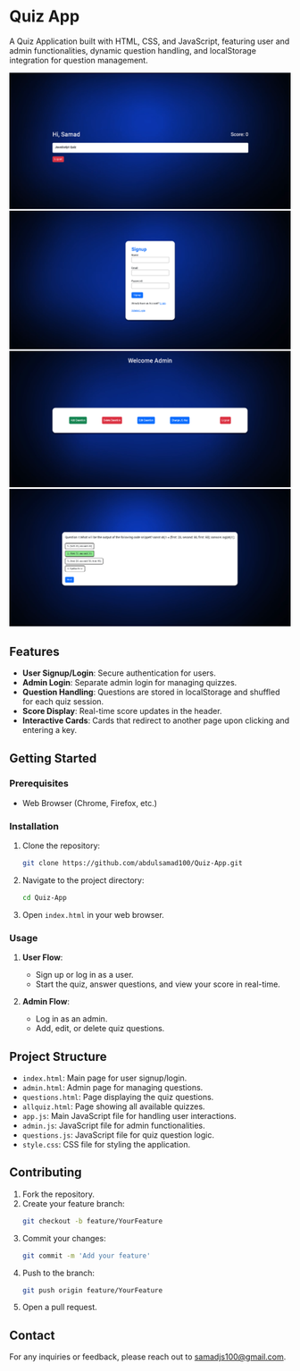 # Quiz App

A Quiz Application built with HTML, CSS, and JavaScript, featuring user and admin functionalities, dynamic question handling, and localStorage integration for question management.

![Quiz App Screenshot](screenshot.png)
![Quiz App Screenshot](screenshot2.png)
![Quiz App Screenshot](screenshot3.png)
![Quiz App Screenshot](screenshot4.png)

## Features

- **User Signup/Login**: Secure authentication for users.
- **Admin Login**: Separate admin login for managing quizzes.
- **Question Handling**: Questions are stored in localStorage and shuffled for each quiz session.
- **Score Display**: Real-time score updates in the header.
- **Interactive Cards**: Cards that redirect to another page upon clicking and entering a key.

## Getting Started

### Prerequisites

- Web Browser (Chrome, Firefox, etc.)

### Installation

1. Clone the repository:
    ```bash
    git clone https://github.com/abdulsamad100/Quiz-App.git
    ```
2. Navigate to the project directory:
    ```bash
    cd Quiz-App
    ```
3. Open `index.html` in your web browser.

### Usage

1. **User Flow**:
    - Sign up or log in as a user.
    - Start the quiz, answer questions, and view your score in real-time.

2. **Admin Flow**:
    - Log in as an admin.
    - Add, edit, or delete quiz questions.

## Project Structure

- `index.html`: Main page for user signup/login.
- `admin.html`: Admin page for managing questions.
- `questions.html`: Page displaying the quiz questions.
- `allquiz.html`: Page showing all available quizzes.
- `app.js`: Main JavaScript file for handling user interactions.
- `admin.js`: JavaScript file for admin functionalities.
- `questions.js`: JavaScript file for quiz question logic.
- `style.css`: CSS file for styling the application.

## Contributing

1. Fork the repository.
2. Create your feature branch:
    ```bash
    git checkout -b feature/YourFeature
    ```
3. Commit your changes:
    ```bash
    git commit -m 'Add your feature'
    ```
4. Push to the branch:
    ```bash
    git push origin feature/YourFeature
    ```
5. Open a pull request.

## Contact

For any inquiries or feedback, please reach out to [samadjs100@gmail.com](mailto:samadjs100@gmail.com).